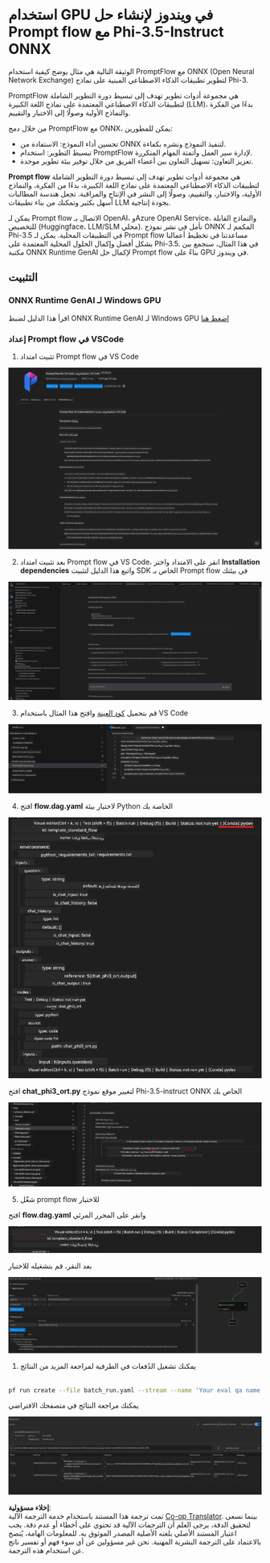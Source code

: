 <!--
CO_OP_TRANSLATOR_METADATA:
{
  "original_hash": "92e7dac1e5af0dd7c94170fdaf6860fe",
  "translation_date": "2025-07-17T02:57:05+00:00",
  "source_file": "md/02.Application/01.TextAndChat/Phi3/UsingPromptFlowWithONNX.md",
  "language_code": "ar"
}
-->
# استخدام GPU في ويندوز لإنشاء حل Prompt flow مع Phi-3.5-Instruct ONNX

الوثيقة التالية هي مثال يوضح كيفية استخدام PromptFlow مع ONNX (Open Neural Network Exchange) لتطوير تطبيقات الذكاء الاصطناعي المبنية على نماذج Phi-3.

PromptFlow هي مجموعة أدوات تطوير تهدف إلى تبسيط دورة التطوير الشاملة لتطبيقات الذكاء الاصطناعي المعتمدة على نماذج اللغة الكبيرة (LLM)، بدءًا من الفكرة والنماذج الأولية وصولًا إلى الاختبار والتقييم.

من خلال دمج PromptFlow مع ONNX، يمكن للمطورين:

- تحسين أداء النموذج: الاستفادة من ONNX لتنفيذ النموذج ونشره بكفاءة.
- تبسيط التطوير: استخدام PromptFlow لإدارة سير العمل وأتمتة المهام المتكررة.
- تعزيز التعاون: تسهيل التعاون بين أعضاء الفريق من خلال توفير بيئة تطوير موحدة.

**Prompt flow** هي مجموعة أدوات تطوير تهدف إلى تبسيط دورة التطوير الشاملة لتطبيقات الذكاء الاصطناعي المعتمدة على نماذج اللغة الكبيرة، بدءًا من الفكرة، والنماذج الأولية، والاختبار، والتقييم، وصولًا إلى النشر في الإنتاج والمراقبة. تجعل هندسة المطالبات أسهل بكثير وتمكنك من بناء تطبيقات LLM بجودة إنتاجية.

يمكن لـ Prompt flow الاتصال بـ OpenAI، وAzure OpenAI Service، والنماذج القابلة للتخصيص (Huggingface، LLM/SLM محلي). نأمل في نشر نموذج ONNX المكمم لـ Phi-3.5 في التطبيقات المحلية. يمكن لـ Prompt flow مساعدتنا في تخطيط أعمالنا بشكل أفضل وإكمال الحلول المحلية المعتمدة على Phi-3.5. في هذا المثال، سنجمع بين مكتبة ONNX Runtime GenAI لإكمال حل Prompt flow بناءً على GPU في ويندوز.

## **التثبيت**

### **ONNX Runtime GenAI لـ Windows GPU**

اقرأ هذا الدليل لضبط ONNX Runtime GenAI لـ Windows GPU [اضغط هنا](./ORTWindowGPUGuideline.md)

### **إعداد Prompt flow في VSCode**

1. تثبيت امتداد Prompt flow في VS Code

![pfvscode](../../../../../../translated_images/pfvscode.eff93dfc66a42cbef699fc16fa48f3ed3a23361875a3362037d026896395a00d.ar.png)

2. بعد تثبيت امتداد Prompt flow في VS Code، انقر على الامتداد واختر **Installation dependencies** واتبع هذا الدليل لتثبيت SDK الخاص بـ Prompt flow في بيئتك

![pfsetup](../../../../../../translated_images/pfsetup.b46e93096f5a254f74e8b74ce2be7047ce963ef573d755ec897eb1b78cb9c954.ar.png)

3. قم بتحميل [كود العينة](../../../../../../code/09.UpdateSamples/Aug/pf/onnx_inference_pf) وافتح هذا المثال باستخدام VS Code

![pfsample](../../../../../../translated_images/pfsample.8d89e70584ffe7c4dba182513e3148a989e552c3b8e4948567a6b806b5ae1845.ar.png)

4. افتح **flow.dag.yaml** لاختيار بيئة Python الخاصة بك

![pfdag](../../../../../../translated_images/pfdag.264a77f7366458ff850a76ae949226391ea382856d543ef9da4b92096aff7e4b.ar.png)

   افتح **chat_phi3_ort.py** لتغيير موقع نموذج Phi-3.5-instruct ONNX الخاص بك

![pfphi](../../../../../../translated_images/pfphi.72da81d74244b45fc78cdfeeb8c7fbd9e7cd610bf2f96814dbade6a4a2dfad7e.ar.png)

5. شغّل prompt flow للاختبار

افتح **flow.dag.yaml** وانقر على المحرر المرئي

![pfv](../../../../../../translated_images/pfv.ba8a81f34b20f603cccee3fe91e94113792ed6f5af28f76ab08e1a0b3e77b33b.ar.png)

بعد النقر، قم بتشغيله للاختبار

![pfflow](../../../../../../translated_images/pfflow.4e1135a089b1ce1b6348b59edefdb6333e5729b54c8e57f9039b7f9463e68fbd.ar.png)

1. يمكنك تشغيل الدُفعات في الطرفية لمراجعة المزيد من النتائج


```bash

pf run create --file batch_run.yaml --stream --name 'Your eval qa name'    

```

يمكنك مراجعة النتائج في متصفحك الافتراضي


![pfresult](../../../../../../translated_images/pfresult.c22c826f8062d7cbe871cff35db4a013dcfefc13fafe5da6710a8549a96a4ceb.ar.png)

**إخلاء مسؤولية**:  
تمت ترجمة هذا المستند باستخدام خدمة الترجمة الآلية [Co-op Translator](https://github.com/Azure/co-op-translator). بينما نسعى لتحقيق الدقة، يرجى العلم أن الترجمات الآلية قد تحتوي على أخطاء أو عدم دقة. يجب اعتبار المستند الأصلي بلغته الأصلية المصدر الموثوق به. للمعلومات الهامة، يُنصح بالاعتماد على الترجمة البشرية المهنية. نحن غير مسؤولين عن أي سوء فهم أو تفسير ناتج عن استخدام هذه الترجمة.